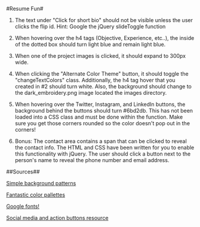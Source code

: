 #Resume Fun#
1. The text under "Click for short bio" should not be visible unless the user clicks the flip id.
   Hint: Google the jQuery slideToggle function

1. When hovering over the h4 tags (Objective, Experience, etc..), the inside of the dotted box should turn light blue and remain light blue.

1. When one of the project images is clicked, it should expand to 300px wide.

1. When clicking the "Alternate Color Theme" button, it should toggle the "changeTextColors" class.
   Additionally, the h4 tag hover that you created in #2 should turn white.
   Also, the background should change to the dark_embroidery.png image located the images directory.

1. When hovering over the Twitter, Instagram, and LinkedIn buttons, the background behind the buttons should turn   #6bd2db. This has not been loaded into a CSS class and must be done within the function. Make sure you get those corners rounded so the color doesn't pop out in the corners!

1. Bonus:
   The contact area contains a span that can be clicked to reveal the contact info. The HTML and CSS have been
   written for you to enable this functionality with jQuery. The user should click a button next to the person's name to reveal the phone number and email address.



##Sources##

[Simple background patterns](http://subtlepatterns.com/)

[Fantastic color pallettes](http://www.colourlovers.com/palettes)

[Google fonts!](https://www.google.com/fonts)

[Social media and action buttons resource](http://www.iconsdb.com/)
